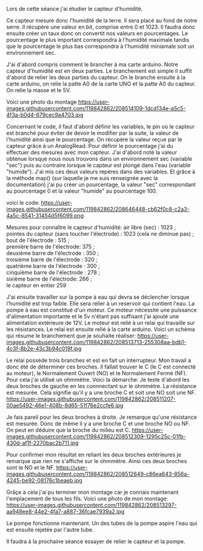 

Lors de cette séance j'ai étudier le capteur d'humidité.

Ce capteur mesure donc l'humidité de la terre. Il sera placé au fond de notre serre.
Il récupère une valeur en bit, comprise entre 0 et 1023. Il faudra donc ensuite créer un taux donc on convertit nos valeurs en pourcentages. 
Le pourcentage le plus important correspondra à l'humidité maximale tandis que le pourcentage le plus bas correspondra à l'humidité miniamale soit un environnement sec.


J'ai d'abord compris comment le brancher à ma carte arduino. Notre capteur d'humidité est en deux parties.
Le branchement est simple il suffit d'abord de relier les deux parties du capteur. 
On le branche ensuite à la carte arduino, on relie la patte A0 de la carte UNO et la patte A0 du capteur. On relie la masse et le 5V.

Voici une photo du montage https://user-images.githubusercontent.com/119842862/208514109-1dcd134e-a5c5-4f3a-b0d4-679cec9a4703.jpg


Concernant le code, il faut d'abord définir les variables, le pin où le capteur est branché pour éviter de devoir le modifier par la suite, la valeur de l'humidité ainsi que le pourcentage.
On récupère la valeur reçue par le capteur grâce à un AnalogRead. 
Pour définir le pourcentage j'ai du effectuer des mesures avec mon capteur. J'ai d'abord noté la valeur obtenue lorsque nous nous trouvons dans un environnement sec (variable "sec") puis au contraire lorsque le capteur est plongé dans l'eau (variable "humide"). J'ai mis ces deux valeurs repères dans des variables.
Et grâce à la méthode map() (sur laquelle je me suis renseignée avec la documentation) j'ai pu créer un pourcentage, la valeur "sec" correspondant au pourcentage 0 et la valeur "humide" au pourcentage 100. 

voici le code: https://user-images.githubusercontent.com/119842862/208646448-cb62f0c8-c2a3-4a5c-8541-31454d5f6099.png




Mesures pour connaître le capteur d'humidité:
air libre (sec) : 1023 ;                                      
pointes du capteur (sans toucher l'électrode) : 1023 (cela ne diminue pas) ;                                                                               
bout de l'électrode : 515 ;                                                                                                                               
première barre de l'électrode: 375 ;                                                                                                                       
deuxième barre de l'électrode : 350 ;                                                                                                                     
troisième barre de l'électrode : 320 ;                                                                                                                     
quatrième barre de l'électrode : 300 ;                                                                                                                     
cinquième barre de l'électrode : 278 ;                                                                                                                     
sixième barre de l'électrode: 266 ;                                                                                                                       
le capteur en entier 259



J'ai ensuite travailler sur la pompe à eau qui devra se déclencher lorsque l'humidité est trop faible. Elle sera relier à un reservoir qui contient l'eau.
La pompe à eau est constitué d'un moteur. Ce moteur nécessite une puissance d'alimentation importante et le 5v n'étant pas suffisant j'ai ajouté une alimentation extérieure de 12V. Le moteur est relié à un relai qui travaille sur les résistances. Le relai est ensuite relié à la carte arduino.
Voici un schéma qui résume le branchement que je souhaite réaliser: https://user-images.githubusercontent.com/119842862/208513713-255308aa-bdb1-4c3f-8b2e-43c3b94c019f.jpg



Le relai possède trois branches et est en fait un interrupteur. Mon travail a donc été de déterminer ces broches. Il fallait trouver le C (le C est connecté au moteur), le Normalement Ouvert (NO) et le Normalement Fermé (NF). Pour cela j'ai utilisé un ohmmètre.
Voici la démarche: 
Je teste d'abord les deux broches de gauche en les connnectant sur le ohmmètre. La résistance est mesurée. Cela signifie qu'il y a une broche C et soit une NO soit une NF.
https://user-images.githubusercontent.com/119842862/208511207-00ae5492-46e1-408b-8d65-51f76e2ccfe6.jpg 

Je fais pareil pour les deux broches à droite. Je remarque qu'une résistance est mesurée. Donc de même il y a une broche C et une broche NO ou NF. 
On peut en déduire que la broche du milieu est C.
https://user-images.githubusercontent.com/119842862/208512309-1295c25c-01fb-430d-af1f-2270bac2b711.jpg

Pour confirmer mon résultat en reliant les deux broches extérieures je remarque que rien ne s'affiche sur le ohmmètre. Ainsi ces deux broches sont le NO et le NF.
https://user-images.githubusercontent.com/119842862/208512649-c86ea643-856a-4245-be92-08176c1beaeb.jpg



Grâçe à cela j'ai pu terminer mon montage car je connais maintenant l'emplacement de tous les fils. Voici une photo de mon montage: https://user-images.githubusercontent.com/119842862/208513297-aa948ee8-44e2-4fa7-a887-36fcae7939a2.jpg


Le pompe fonctionne maintenant. Un des tubes de la pompe aspire l'eau qui est ensuite rejetée par l'autre tube.

Il faudra à la prochaine séance essayer de relier le capteur et la pompe. 









